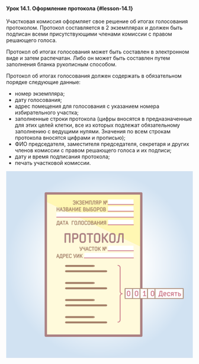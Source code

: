 #### Урок 14.1. Оформление протокола {#lesson-14.1}

Участковая комиссия оформляет свое решение об итогах голосования протоколом. Протокол составляется в 2 экземплярах и должен быть подписан всеми присутствующими членами комиссии с правом решающего голоса.

Протокол об итогах голосования может быть составлен в электронном виде и затем распечатан. Либо он может быть составлен путем заполнения бланка рукописным способом.

Протокол об итогах голосования должен содержать в обязательном порядке следующие данные:
- номер экземпляра;
- дату голосования;
- адрес помещения для голосования с указанием номера избирательного участка;
- заполненные строки протокола (цифры вносятся в предназначенные для этих целей клетки, все из которых подлежат обязательному заполнению с ведущими нулями. Значения по всем строкам протокола вносятся цифрами и прописью);
 - ФИО председателя, заместителя председателя, секретаря и других членов комиссии с правом решающего голоса и их подписи;
- дату и время подписания протокола;
- печать участковой комиссии.

![Рисунок 14.1.1. Первая страница протокола об итогах голосования.](./4.14.1.1.svg)
